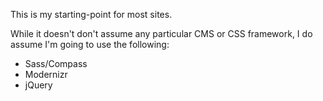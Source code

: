 This is my starting-point for most sites.

While it doesn't don't assume any particular CMS or CSS framework, I do assume I'm going to use the following:

* Sass/Compass
* Modernizr
* jQuery


